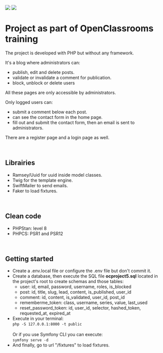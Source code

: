 <a href="https://codeclimate.com/github/Benitorax/ocproject5/maintainability"><img src="https://api.codeclimate.com/v1/badges/d6c4613ad1927f13e5a8/maintainability" /></a>
<a href="https://www.codacy.com/gh/Benitorax/ocproject5/dashboard?utm_source=github.com&amp;utm_medium=referral&amp;utm_content=Benitorax/ocproject5&amp;utm_campaign=Badge_Grade"><img src="https://app.codacy.com/project/badge/Grade/8a6e2a716ac04a6087353ccb101791d3"/></a>

<h1>Project as part of OpenClassrooms training</h1>

<p>The project is developed with PHP but without any framework.</p>

<p>
  It's a blog where administrators can: 
  <ul>
    <li>publish, edit and delete posts.</li>
    <li>validate or invalidate a comment for publication.</li>
    <li>block, unblock or delete users</li>
  </ul>
  All these pages are only accessible by administrators.
</p>

<p>
  Only logged users can:
  <ul>
    <li>submit a comment below each post.</li>
    <li>can see the contact form in the home page.</li>
    <li>fill out and submit the contact form, then an email is sent to administrators.</li>
  </ul>
</p>

<p>There are a register page and a login page as well.</p>
<br/>

<h2>Librairies</h2>
<ul>
  <li>Ramsey/Uuid for uuid inside model classes.</li> 
  <li>Twig for the template engine.</li>
  <li>SwiftMailer to send emails.</li>
  <li>Faker to load fixtures.</li>
</ul>
<br/>

<h2>Clean code</h2>
<ul>
  <li>PHPStan: level 8</li>
  <li> PHPCS: PSR1 and PSR12</li>
</ul>
<br/>

<h2>Getting started</h2>
<ul>
  <li>Create a .env.local file or configure the .env file but don't commit it.</li>
  <li>
    Create a database, then execute the SQL file <b>ocproject5.sql</b> located in the project's root to create schemas and those tables:
    <ul>
      <li>user: id, email, password, username, roles, is_blocked</li>
      <li>post: id, title, slug, lead, content, is_published, user_id</li>
      <li>comment: id, content, is_validated, user_id, post_id</li>
      <li>rememberme_token: class, username, series, value, last_used</li>
      <li>reset_password_token: id, user_id, selector, hashed_token, requested_at, expired_at</li>
    </ul>
  </li>
  <li>Execute in your terminal:<br>
    <code>php -S 127.0.0.1:8000 -t public</code><br><br>
    Or if you use Symfony CLI you can execute:<br>
    <code>symfony serve -d</code>
  </li>
  <li>And finally, go to url "/fixtures" to load fixtures.</li>
 </ul>
